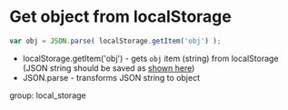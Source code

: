 # Get object from localStorage

```javascript
var obj = JSON.parse( localStorage.getItem('obj') );
```

- localStorage.getItem('obj') - gets ```obj``` item (string) from localStorage (JSON string should be saved as [shown here](/javascript/save_object_to_local_storage))
- JSON.parse - transforms JSON string to object

group: local_storage
